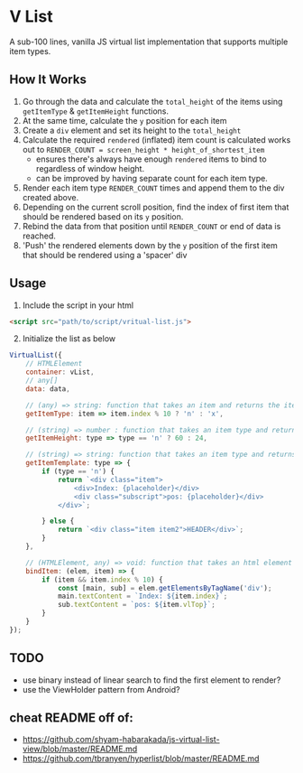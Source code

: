 # V List
A sub-100 lines, vanilla JS virtual list implementation that supports multiple item types.

## How It Works
1. Go through the data and calculate the `total_height` of the items using `getItemType` & `getItemHeight` functions.
1. At the same time, calculate the `y` position for each item
1. Create a `div` element and set its height to the `total_height`
1. Calculate the required `rendered` (inflated) item count is calculated works out to `RENDER_COUNT = screen_height * height_of_shortest_item`
	- ensures there's always have enough `rendered` items to bind to regardless of window height.
	- can be improved by having separate count for each item type.
1. Render each item type `RENDER_COUNT` times and append them to the div created above.
1. Depending on the current scroll position, find the index of first item that should be rendered based on its `y` position.
1. Rebind the data from that position until `RENDER_COUNT` or end of data is reached.
1. 'Push' the rendered elements down by the `y` position of the first item that should be rendered using a 'spacer' div


## Usage
1. Include the script in your html
```html
<script src="path/to/script/vritual-list.js">
```

2. Initialize the list as below
```javascript
VirtualList({
	// HTMLElement
	container: vList,
	// any[]
	data: data,

	// (any) => string: function that takes an item and returns the item type
	getItemType: item => item.index % 10 ? 'n' : 'x',

	// (string) => number : function that takes an item type and returns its height
	getItemHeight: type => type == 'n' ? 60 : 24,

	// (string) => string: function that takes an item type and returns its corresponding HTML string template
	getItemTemplate: type => {
		if (type == 'n') {
			return `<div class="item">
				<div>Index: {placeholder}</div>
				<div class="subscript">pos: {placeholder}</div>
			</div>`;

		} else {
			return `<div class="item item2">HEADER</div>`;
		}
	},

	// (HTMLElement, any) => void: function that takes an html element (created from the template) and an item and binds them
	bindItem: (elem, item) => {
		if (item && item.index % 10) {
			const [main, sub] = elem.getElementsByTagName('div');
			main.textContent = `Index: ${item.index}`;
			sub.textContent = `pos: ${item.vlTop}`;
		}
	}
});
```

## TODO
- use binary instead of linear search to find the first element to render?
- use the ViewHolder pattern from Android?


## cheat README off of:
- https://github.com/shyam-habarakada/js-virtual-list-view/blob/master/README.md
- https://github.com/tbranyen/hyperlist/blob/master/README.md